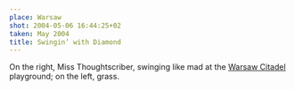 ```yaml
---
place: Warsaw
shot: 2004-05-06 16:44:25+02
taken: May 2004
title: Swingin’ with Diamond
---
```


On the right, Miss Thoughtscriber, swinging like mad at the [Warsaw Citadel](http://en.wikipedia.org/wiki/Warsaw_Citadel) playground; on the left, grass.
